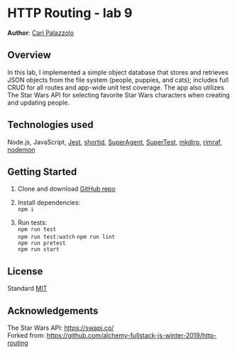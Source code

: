 # HTTP Routing - lab 9

**Author**: [Cari Palazzolo](https://github.com/caripizza)

## Overview
In this lab, I implemented a simple object database that stores and retrieves JSON objects from the file system (people, puppies, and cats); includes full CRUD for all routes and app-wide unit test coverage. The app also utilizes The Star Wars API for selecting favorite Star Wars characters when creating and updating people.

## Technologies used
Node.js, JavaScript, [Jest](https://www.npmjs.com/package/jest), [shortid](https://www.npmjs.com/package/shortid), [SuperAgent](https://www.npmjs.com/package/superagent), [SuperTest](https://www.npmjs.com/package/supertest), [mkdirp](https://www.npmjs.com/package/mkdirp), [rimraf](https://www.npmjs.com/package/rimraf), [nodemon](https://www.npmjs.com/package/nodemon)

## Getting Started
1. Clone and download [GitHub repo](https://github.com/caripizza/http-routing)
1. Install dependencies:\
`npm i`

3. Run tests:\
`npm run test`\
`npm run test:watch`
`npm run lint`\
`npm run pretest`\
`npm run start`

## License
Standard [MIT](/LICENSE.md)

## Acknowledgements
The Star Wars API: https://swapi.co/ \
Forked from: https://github.com/alchemy-fullstack-js-winter-2019/http-routing
